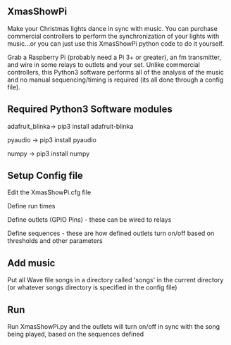 ## XmasShowPi
Make your Christmas lights dance in sync with music.  You can purchase commercial controllers to perform
the synchronization of your lights with music...or you can just use this XmasShowPi python code to do it yourself.

Grab a Raspberry Pi (probably need a Pi 3+ or greater), an fm transmitter, and wire in some relays 
to outlets and your set.  Unlike commercial controllers, this Python3 software performs all of the analysis of the music
and no manual sequencing/timing is required (its all done through a config file).

## Required Python3 Software modules
adafruit_blinka-> pip3 install adafruit-blinka

pyaudio -> pip3 install pyaudio

numpy -> pip3 install numpy

## Setup Config file
Edit the XmasShowPi.cfg file

Define run times

Define outlets (GPIO Pins) - these can be wired to relays

Define sequences - these are how defined outlets turn on/off based on thresholds and other parameters

## Add music
Put all Wave file songs in a directory called 'songs' in the current directory (or whatever songs directory is 
specified in the config file)

## Run
Run XmasShowPi.py and the outlets will turn on/off in sync with the song being played, based on the sequences defined

